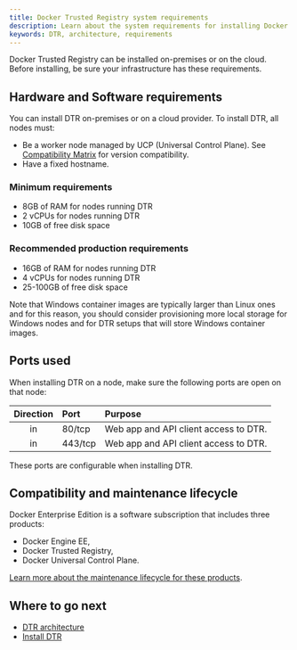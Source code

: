 ```yaml
---
title: Docker Trusted Registry system requirements
description: Learn about the system requirements for installing Docker Trusted Registry.
keywords: DTR, architecture, requirements
---
```


Docker Trusted Registry can be installed on-premises or on the cloud.
Before installing, be sure your infrastructure has these requirements.

## Hardware and Software requirements

You can install DTR on-premises or on a cloud provider. To install DTR,
all nodes must:
* Be a worker node managed by UCP (Universal Control Plane). See [Compatibility Matrix](https://success.docker.com/article/compatibility-matrix) for version compatibility.
* Have a fixed hostname.

### Minimum requirements

* 8GB of RAM for nodes running DTR
* 2 vCPUs for nodes running DTR
* 10GB of free disk space

### Recommended production requirements

 * 16GB of RAM for nodes running DTR
 * 4 vCPUs for nodes running DTR
 * 25-100GB of free disk space
 
Note that Windows container images are typically larger than Linux ones and for
this reason, you should consider provisioning more local storage for Windows
nodes and for DTR setups that will store Windows container images.

## Ports used

When installing DTR on a node, make sure the following ports are open on that
node:

| Direction | Port    | Purpose                               |
|:---------:|:--------|:--------------------------------------|
|    in     | 80/tcp  | Web app and API client access to DTR. |
|    in     | 443/tcp | Web app and API client access to DTR. |

These ports are configurable when installing DTR.

## Compatibility and maintenance lifecycle

Docker Enterprise Edition is a software subscription that includes three products:

* Docker Engine EE,
* Docker Trusted Registry,
* Docker Universal Control Plane.

[Learn more about the maintenance lifecycle for these products](https://success.docker.com/article/Compatibility_Matrix).

## Where to go next

- [DTR architecture](../../architecture.md)
- [Install DTR](index.md)
